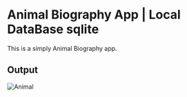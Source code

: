 # Animal Biography App | Local DataBase sqlite

This is a simply Animal Biography app.

## Output
![Animal](https://user-images.githubusercontent.com/90972632/175447157-253b10d2-57e7-48c3-99a7-c227641c9281.gif)
